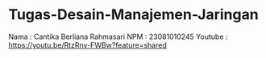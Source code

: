 # Tugas-Desain-Manajemen-Jaringan

Nama : Cantika Berliana Rahmasari
NPM : 23081010245
Youtube : https://youtu.be/RtzRnv-FWBw?feature=shared
